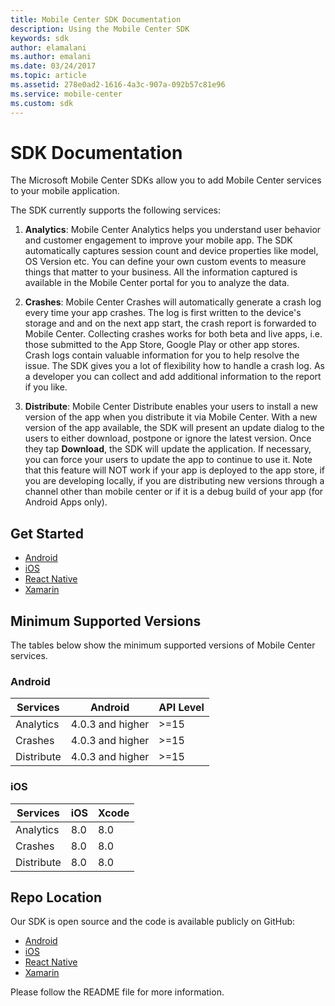 ```yaml
---
title: Mobile Center SDK Documentation
description: Using the Mobile Center SDK
keywords: sdk
author: elamalani
ms.author: emalani
ms.date: 03/24/2017
ms.topic: article
ms.assetid: 278e0ad2-1616-4a3c-907a-092b57c81e96
ms.service: mobile-center
ms.custom: sdk
---
```


# SDK Documentation

The Microsoft Mobile Center SDKs allow you to add Mobile Center services to your mobile application.

The SDK currently supports the following services:

1. **Analytics**: Mobile Center Analytics helps you understand user behavior and customer engagement to improve your mobile app. The SDK automatically captures session count and device properties like model, OS Version etc. You can define your own custom events to measure things that matter to your business. All the information captured is available in the Mobile Center portal for you to analyze the data.

2. **Crashes**: Mobile Center Crashes will automatically generate a crash log every time your app crashes. The log is first written to the device's storage and and on the next app start, the crash report is forwarded to Mobile Center. Collecting crashes works for both beta and live apps, i.e. those submitted to the App Store, Google Play or other app stores. Crash logs contain valuable information for you to help resolve the issue. The SDK gives you a lot of flexibility how to handle a crash log. As a developer you can collect and add additional information to the report if you like.

3. **Distribute**: Mobile Center Distribute enables your users to install a new version of the app when you distribute it via Mobile Center. With a new version of the app available, the SDK will present an update dialog to the users to either download, postpone or ignore the latest version. Once they tap **Download**, the SDK will update the application. If necessary, you can force your users to update the app to continue to use it. Note that this feature will NOT work if your app is deployed to the app store, if you are developing locally, if you are distributing new versions through a channel other than mobile center or if it is a debug build of your app (for Android Apps only).


## Get Started

* [Android](getting-started/android.md)
* [iOS](getting-started/ios.md)
* [React Native](getting-started/react-native.md)
* [Xamarin](getting-started/xamarin.md)

## Minimum Supported Versions

The tables below show the minimum supported versions of Mobile Center services.

### Android

 Services         | Android            | API Level
 -----------------|--------------------|-----------
 Analytics        | 4.0.3 and higher   | >=15
 Crashes          | 4.0.3 and higher   | >=15
 Distribute       | 4.0.3 and higher   | >=15

### iOS

 Services         | iOS    | Xcode
 -----------------|--------|-------
 Analytics        | 8.0    | 8.0
 Crashes          | 8.0    | 8.0
 Distribute       | 8.0    | 8.0

## Repo Location

Our SDK is open source and the code is available publicly on GitHub:

* [Android](https://github.com/Microsoft/mobile-center-sdk-android/tree/master)
* [iOS](https://github.com/Microsoft/mobile-center-sdk-ios/tree/master)
* [React Native](https://github.com/Microsoft/MobileCenter-SDK-react-native)
* [Xamarin](https://github.com/Microsoft/mobile-center-sdk-xamarin/tree/master)

Please follow the README file for more information.
